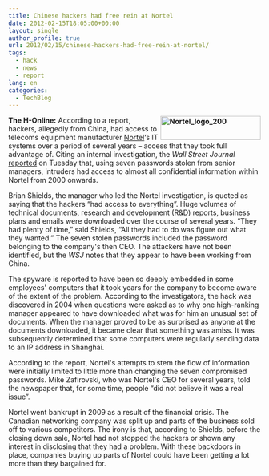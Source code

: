 ```yaml
---
title: Chinese hackers had free rein at Nortel
date: 2012-02-15T18:05:00+00:00
layout: single
author_profile: true
url: 2012/02/15/chinese-hackers-had-free-rein-at-nortel/
tags:
  - hack
  - news
  - report
lang: en
categories: 
  - TechBlog
---
```

**[<img title="Nortel_logo_200" border="0" alt="Nortel_logo_200" align="right" src="http://lh6.ggpht.com/-vf4c6OvkAWg/Tzvs8S3xTgI/AAAAAAAAEyw/4TAH159qfXo/Nortel_logo_200_thumb%25255B1%25255D.png?imgmax=800" width="200" height="48" />](http://lh6.ggpht.com/-TfSQvHS7voo/Tzvs57n37UI/AAAAAAAAEyo/W8wuUUz17Q8/s1600-h/Nortel_logo_200%25255B3%25255D.png)The H-Online:** According to a report, hackers, allegedly from China, had access to telecoms equipment manufacturer [Nortel](http://www.nortel.com/)&#8216;s IT systems over a period of several years – access that they took full advantage of. Citing an internal investigation, the _Wall Street Journal_ [reported](http://online.wsj.com/article/SB10001424052970203363504577187502201577054.html?mod=WSJEurope_hpp_LEFTTopStories) on Tuesday that, using seven passwords stolen from senior managers, intruders had access to almost all confidential information within Nortel from 2000 onwards. 

Brian Shields, the manager who led the Nortel investigation, is quoted as saying that the hackers “had access to everything”. Huge volumes of technical documents, research and development (R&D) reports, business plans and emails were downloaded over the course of several years. “They had plenty of time,” said Shields, “All they had to do was figure out what they wanted.” The seven stolen passwords included the password belonging to the company's then CEO. The attackers have not been identified, but the _WSJ_ notes that they appear to have been working from China. 

The spyware is reported to have been so deeply embedded in some employees' computers that it took years for the company to become aware of the extent of the problem. According to the investigators, the hack was discovered in 2004 when questions were asked as to why one high-ranking manager appeared to have downloaded what was for him an unusual set of documents. When the manager proved to be as surprised as anyone at the documents downloaded, it became clear that something was amiss. It was subsequently determined that some computers were regularly sending data to an IP address in Shanghai. 

According to the report, Nortel's attempts to stem the flow of information were initially limited to little more than changing the seven compromised passwords. Mike Zafirovski, who was Nortel's CEO for several years, told the newspaper that, for some time, people “did not believe it was a real issue”. 

Nortel went bankrupt in 2009 as a result of the financial crisis. The Canadian networking company was split up and parts of the business sold off to various competitors. The irony is that, according to Shields, before the closing down sale, Nortel had not stopped the hackers or shown any interest in disclosing that they had a problem. With these backdoors in place, companies buying up parts of Nortel could have been getting a lot more than they bargained for.